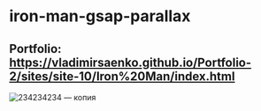 # iron-man-gsap-parallax

## Portfolio: https://vladimirsaenko.github.io/Portfolio-2/sites/site-10/Iron%20Man/index.html

![234234234 — копия](https://user-images.githubusercontent.com/56477695/121080936-b8184000-c7e4-11eb-9809-53b2a9d601fb.jpg)
